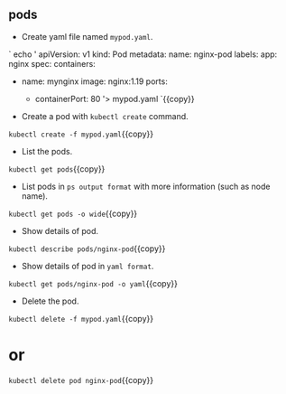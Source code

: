 ## pods

- Create yaml file named `mypod.yaml`.

`
echo '
apiVersion: v1
kind: Pod
metadata:
  name: nginx-pod
  labels:
    app: nginx
spec:
  containers:
  - name: mynginx
    image: nginx:1.19
    ports:
    - containerPort: 80
'> mypod.yaml
`{{copy}}

- Create a pod with `kubectl create` command.

`kubectl create -f mypod.yaml`{{copy}}

- List the pods.

`kubectl get pods`{{copy}}

- List pods in `ps output format` with more information (such as node name).
  
`kubectl get pods -o wide`{{copy}}

- Show details of pod.

`kubectl describe pods/nginx-pod`{{copy}}

- Show details of pod in `yaml format`.
  
`kubectl get pods/nginx-pod -o yaml`{{copy}}

- Delete the pod.

`kubectl delete -f mypod.yaml`{{copy}}

# or

`kubectl delete pod nginx-pod`{{copy}}